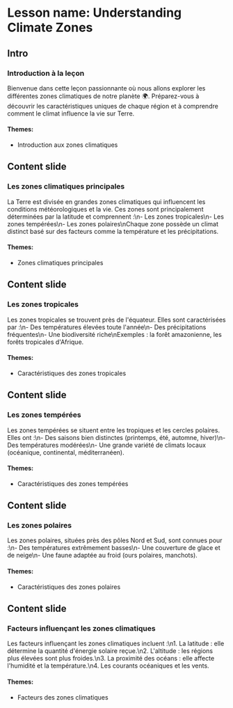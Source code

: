 # Lesson name: Understanding Climate Zones

## Intro

### Introduction à la leçon

Bienvenue dans cette leçon passionnante où nous allons explorer les différentes zones climatiques de notre planète 🌍. Préparez-vous à découvrir les caractéristiques uniques de chaque région et à comprendre comment le climat influence la vie sur Terre.

#### **Themes:**
- Introduction aux zones climatiques

## Content slide

### Les zones climatiques principales

La Terre est divisée en grandes zones climatiques qui influencent les conditions météorologiques et la vie. Ces zones sont principalement déterminées par la latitude et comprennent :\n- Les zones tropicales\n- Les zones tempérées\n- Les zones polaires\nChaque zone possède un climat distinct basé sur des facteurs comme la température et les précipitations.

#### **Themes:**
- Zones climatiques principales

## Content slide

### Les zones tropicales

Les zones tropicales se trouvent près de l'équateur. Elles sont caractérisées par :\n- Des températures élevées toute l'année\n- Des précipitations fréquentes\n- Une biodiversité riche\nExemples : la forêt amazonienne, les forêts tropicales d'Afrique.

#### **Themes:**
- Caractéristiques des zones tropicales

## Content slide

### Les zones tempérées

Les zones tempérées se situent entre les tropiques et les cercles polaires. Elles ont :\n- Des saisons bien distinctes (printemps, été, automne, hiver)\n- Des températures modérées\n- Une grande variété de climats locaux (océanique, continental, méditerranéen).

#### **Themes:**
- Caractéristiques des zones tempérées

## Content slide

### Les zones polaires

Les zones polaires, situées près des pôles Nord et Sud, sont connues pour :\n- Des températures extrêmement basses\n- Une couverture de glace et de neige\n- Une faune adaptée au froid (ours polaires, manchots).

#### **Themes:**
- Caractéristiques des zones polaires

## Content slide

### Facteurs influençant les zones climatiques

Les facteurs influençant les zones climatiques incluent :\n1. La latitude : elle détermine la quantité d'énergie solaire reçue.\n2. L'altitude : les régions plus élevées sont plus froides.\n3. La proximité des océans : elle affecte l'humidité et la température.\n4. Les courants océaniques et les vents.

#### **Themes:**
- Facteurs des zones climatiques
